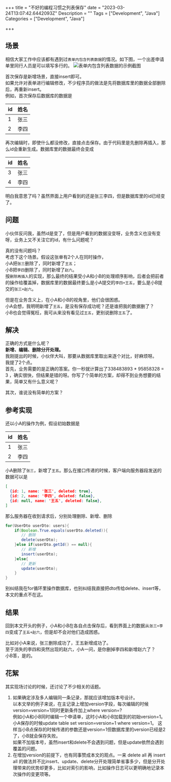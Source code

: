 +++
title = "不好的编程习惯之列表保存"
date = "2023-03-24T13:07:42.6442093Z"
Description = ""
Tags = ["Development", "Java"]
Categories = ["Development", "Java"]

+++
## 场景
相信大家工作中应该都有遇到过`表单内包含列表数据`的情况。如下图，一个出差申请单里同行人员是可以填写多行的。
![表单内包含列表数据的示例截图](/images/bad-smell-batch-save-list.png)

首次保存是新增场景，直接insert即可。  
如果允许对表单进行编辑修改，不少程序员的做法是先将数据库里的数据全部删除后，再重新insert。  
例如，首次保存后数据库的数据是

| id | 姓名 |
| ----- | ----- |
| 1 | 张三 |
| 2 | 李四 |

再次编辑时，即使什么都没修改，直接点击保存。由于代码里是先删除再插入，那么id会重新生成。数据库里的数据最终会变成

| id | 姓名 |
| ----- | ----- |
| 3 | 张三 |
| 4 | 李四 |

明白我意思了吗？虽然界面上用户看到的还是张三李四，但是数据库里的id已经变了。
## 问题
小伙伴反问我，虽然id是变了，但是用户看到的数据没变呀，业务含义也没有变呀，业务上又不关注它的id，有什么问题呢？

真的没有问题吗？  
考虑下这个场景。假设这张单有2个人在同时操作，  
小A把`张三`删除了，同时新增了`王五`；  
小B把`李四`删除了，同时新增了`赵六`。  
按`删除再插入`的实现，那么最终的结果受小A和小B的处理顺序影响，后者会把前者的操作给覆盖掉，数据库里的数据最终要么是小A提交的`李四+王五`，要么是小B提交的`张三+赵六`。

但是在业务含义上，在小A和小B的视角里，他们会很困惑。  
小A会想，我明明新增了`王五`，是没有保存成功呢？还是谁把我的数据删了？  
小B也会觉得冤枉，我可从来没有看见过`王五`，更别说删除`王五`了。
## 解决
正确的方式是什么呢？  
**新增、编辑、删除分开处理。**  
我刚提出的时候，小伙伴大叫，那要从数据库里取出来逐个对比，好麻烦呀。  
我提了2个点。  
首先，业务需要的是正确的答案。你一秒就计算出了338483893 * 95858328 = 3 ，确实很快，但结果是错的呀。你写了个简单的方案，却得不到业务想要的结果，简单又有什么意义呢？

其次，谁说没有简单的方案？
## 参考实现
还以小A的操作为例，假设初始数据是

| id | 姓名 |
| ----- | ----- |
| 1 | 张三 |
| 2 | 李四 |

小A删除了`张三`，新增了`王五`。那么在接口传递的时候，客户端向服务器段发送的数据可以是

```json
[
  {id: 1, name: '张三', deleted: true},
  {id: 2, name: '李四', deleted: false},
  {id: null, name: '王五', deleted: false},
]
```
那么服务器在收到请求后，分别处理删除、新增、删除

```java
for(UserDto userDto: users){
    if(Boolean.True.equals(userDto.deleted)){
       // 删除
       delete(userDto);
    }else if(userDto.getId() == null){
       // 新增
       insert(userDto);
    }else{
       // 更新
       update(userDto);
    }
}
```
别纠结我在for循环里操作数据库，也别纠结我直接把dto传给delete、insert等，本文的重点不在这。
## 结果
回到本文开头的例子，小A和小B在各自点击保存后，看到界面上的数据从`张三+李四`变成了`王五+赵六`，但是却不会对他们造成困惑。

比如对小A来说，张三删除成功了，王五新增成功了。  
至于消失的李四和突然出现的赵六，小A一问，是你删掉李四和新增赵六了？  
小B答，是的。

## 花絮
其实现场讨论的时候，还讨论了不少相关的话题。

1. 如果确定涉及多人编辑同一条记录，那就应该增加版本号设计。  
   以本文举的例子来说，在主记录上增加version字段，每次编辑的时候version=version+1同时更新条件加上where version=?  
例如小A和小B同时编辑一个申请单，这时小A和小B加载到的初始version=1。小A保存的时候update table set version=version+1 where version=1。
这样当小B点保存的时候传递的参数还是version=1但数据库里的version已经是2了，小B就会保存失败。  
如果不加版本号，虽然insert和delete不会遇到问题，但是update依然会遇到覆盖的问题。  
2. 在增加version的前提下，也有同事赞成本文的观点。一来 delete all 再 insert all 的做法并不比insert、update、delete分开处理简单省事多少，但是分开处理带来的优势却更多，比如对索引的影响，比如操作日志可以更明确地记录本次操作的变更项等。